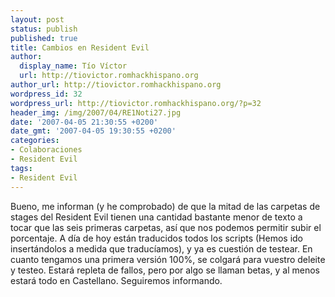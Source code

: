 ```yaml
---
layout: post
status: publish
published: true
title: Cambios en Resident Evil
author:
  display_name: Tío Víctor
  url: http://tiovictor.romhackhispano.org
author_url: http://tiovictor.romhackhispano.org
wordpress_id: 32
wordpress_url: http://tiovictor.romhackhispano.org/?p=32
header_img: /img/2007/04/RE1Noti27.jpg
date: '2007-04-05 21:30:55 +0200'
date_gmt: '2007-04-05 19:30:55 +0200'
categories:
- Colaboraciones
- Resident Evil
tags:
- Resident Evil
---
```

Bueno, me informan (y he comprobado) de que la mitad de las carpetas de stages del Resident Evil tienen una cantidad bastante menor de texto a tocar que las seis primeras carpetas, así que nos podemos permitir subir el porcentaje. A día de hoy están traducidos todos los scripts (Hemos ido insertándolos a medida que traducíamos), y ya es cuestión de testear. En cuanto tengamos una primera versión 100%, se colgará para vuestro deleite y testeo. Estará repleta de fallos, pero por algo se llaman betas, y al menos estará todo en Castellano. Seguiremos informando.